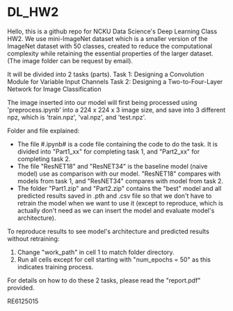 # DL_HW2

Hello, this is a github repo for NCKU Data Science's Deep Learning Class HW2.
We use mini-ImageNet dataset which is a smaller version of the ImageNet dataset with 50 classes, created to reduce the computational complexity while retaining the essential properties of the larger dataset. (The image folder can be request by email).

It will be divided into 2 tasks (parts).
Task 1: Designing a Convolution Module for Variable Input Channels
Task 2: Designing a Two-to-Four-Layer Network for Image Classification


The image inserted into our model will first being processed using 'preprocess.ipynb' into a 224 x 224 x 3 image size, and save into 3 different npz, which is 'train.npz', 'val.npz', and 'test.npz'.

Folder and file explained:
- The file #.ipynb# is a code file containing the code to do the task. It is divided into "Part1_xx" for completing task 1, and "Part2_xx" for completing task 2.
- The file "ResNET18" and "ResNET34" is the baseline model (naive model) use as comparison with our model. "ResNET18" compares with models from task 1, and "ResNET34" compares with model from task 2.
- The folder "Part1.zip" and "Part2.zip" contains the "best" model and all predicted results saved in .pth and .csv file so that we don't have to retrain the model when we want to use it (except to reproduce, which is actually don't need as we can insert the model and evaluate model's architecture).

To reproduce results to see model's architecture and predicted results without retraining:
1. Change "work_path" in cell 1 to match folder directory.
2. Run all cells except for cell starting with "num_epochs = 50" as this indicates training process.

For details on how to do these 2 tasks, please read the "report.pdf" provided.

RE6125015
